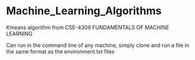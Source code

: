 # Machine_Learning_Algorithms

Kmeans algorithm from CSE-4309 FUNDAMENTALS OF MACHINE LEARNING

Can run in the command line of any machine, simply clone and run a file in the same format as the environment.txt files
